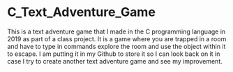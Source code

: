 # C_Text_Adventure_Game
This is a text adventure game that I made in the C programming language in 2019 as part of a class project. It is a game where you are trapped in a room and have to type in commands explore the room and use the object within it to escape. I am putting it in my Github to store it so I can look back on it in case I try to create another text adventure game and see my improvement.
